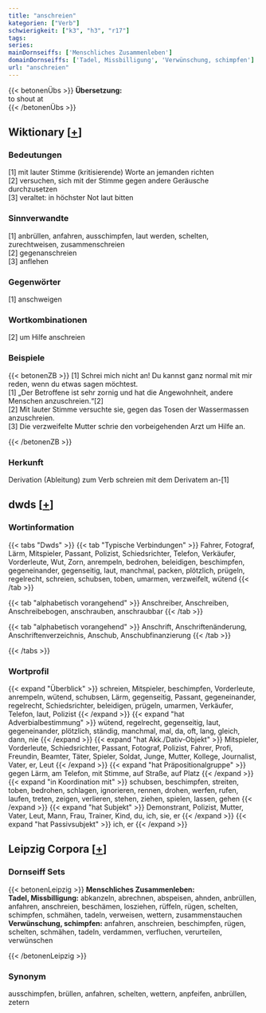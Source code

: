 ```yaml
---
title: "anschreien"
kategorien: ["Verb"]
schwierigkeit: ["k3", "h3", "r17"]
tags:
series:
mainDornseiffs: ['Menschliches Zusammenleben']
domainDornseiffs: ['Tadel, Missbilligung', 'Verwünschung, schimpfen']
url: "anschreien"
---
```


{{< betonenÜbs >}}
**Übersetzung:**  
to shout  at  
{{< /betonenÜbs >}}

## Wiktionary [[+](https://de.wiktionary.org/wiki/anschreien)]

### Bedeutungen
[1] mit lauter Stimme (kritisierende) Worte an jemanden richten  
[2] versuchen, sich mit der Stimme gegen andere Geräusche durchzusetzen  
[3] veraltet: in höchster Not laut bitten  

### Sinnverwandte
[1] anbrüllen, anfahren, ausschimpfen, laut werden, schelten, zurechtweisen, zusammenschreien  
[2] gegenanschreien  
[3] anflehen  

### Gegenwörter
[1] anschweigen  

### Wortkombinationen
[2] um Hilfe anschreien  

### Beispiele
{{< betonenZB >}}
[1] Schrei mich nicht an! Du kannst ganz normal mit mir reden, wenn du etwas sagen möchtest.  
[1] „Der Betroffene ist sehr zornig und hat die Angewohnheit, andere Menschen anzuschreien.“[2]  
[2] Mit lauter Stimme versuchte sie, gegen das Tosen der Wassermassen anzuschreien.  
[3] Die verzweifelte Mutter schrie den vorbeigehenden Arzt um Hilfe an.  

{{< /betonenZB >}}
### Herkunft
Derivation (Ableitung) zum Verb schreien mit dem Derivatem an-[1]  



## dwds [[+](https://www.dwds.de/wb/anschreien)]

### Wortinformation
{{< tabs "Dwds" >}}
{{< tab "Typische Verbindungen" >}}
Fahrer, Fotograf, Lärm, Mitspieler, Passant, Polizist, Schiedsrichter, Telefon, Verkäufer, Vorderleute, Wut, Zorn, anrempeln, bedrohen, beleidigen, beschimpfen, gegeneinander, gegenseitig, laut, manchmal, packen, plötzlich, prügeln, regelrecht, schreien, schubsen, toben, umarmen, verzweifelt, wütend
{{< /tab >}}

{{< tab "alphabetisch vorangehend" >}}
Anschreiber, Anschreiben, Anschreibebogen, anschrauben, anschraubbar
{{< /tab >}}

{{< tab "alphabetisch vorangehend" >}}
Anschrift, Anschriftenänderung, Anschriftenverzeichnis, Anschub, Anschubfinanzierung
{{< /tab >}}

{{< /tabs >}}

### Wortprofil
{{< expand "Überblick" >}} schreien, Mitspieler, beschimpfen, Vorderleute, anrempeln, wütend, schubsen, Lärm, gegenseitig, Passant, gegeneinander, regelrecht, Schiedsrichter, beleidigen, prügeln, umarmen, Verkäufer, Telefon, laut, Polizist {{< /expand >}}
{{< expand "hat Adverbialbestimmung" >}} wütend, regelrecht, gegenseitig, laut, gegeneinander, plötzlich, ständig, manchmal, mal, da, oft, lang, gleich, dann, nie {{< /expand >}}
{{< expand "hat Akk./Dativ-Objekt" >}} Mitspieler, Vorderleute, Schiedsrichter, Passant, Fotograf, Polizist, Fahrer, Profi, Freundin, Beamter, Täter, Spieler, Soldat, Junge, Mutter, Kollege, Journalist, Vater, er, Leut {{< /expand >}}
{{< expand "hat Präpositionalgruppe" >}} gegen Lärm, am Telefon, mit Stimme, auf Straße, auf Platz {{< /expand >}}
{{< expand "in Koordination mit" >}} schubsen, beschimpfen, streiten, toben, bedrohen, schlagen, ignorieren, rennen, drohen, werfen, rufen, laufen, treten, zeigen, verlieren, stehen, ziehen, spielen, lassen, gehen {{< /expand >}}
{{< expand "hat Subjekt" >}} Demonstrant, Polizist, Mutter, Vater, Leut, Mann, Frau, Trainer, Kind, du, ich, sie, er {{< /expand >}}
{{< expand "hat Passivsubjekt" >}} ich, er {{< /expand >}}

## Leipzig Corpora [[+](https://corpora.uni-leipzig.de/en/res?word=anschreien&corpusId=deu_newscrawl-public_2018)]

### Dornseiff Sets
{{< betonenLeipzig >}}
**Menschliches Zusammenleben:**  
**Tadel, Missbilligung:** abkanzeln, abrechnen, abspeisen, ahnden, anbrüllen, anfahren, anschreien, beschämen, losziehen, rüffeln, rügen, schelten, schimpfen, schmähen, tadeln, verweisen, wettern, zusammenstauchen  
**Verwünschung, schimpfen:** anfahren, anschreien, beschimpfen, rügen, schelten, schmähen, tadeln, verdammen, verfluchen, verurteilen, verwünschen  

{{< /betonenLeipzig >}}

### Synonym
ausschimpfen, brüllen, anfahren, schelten, wettern, anpfeifen, anbrüllen, zetern

